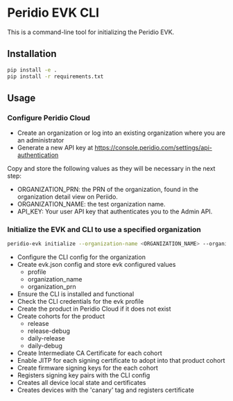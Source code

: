 # Peridio EVK CLI

This is a command-line tool for initializing the Peridio EVK.

## Installation

```bash
pip install -e .
pip install -r requirements.txt
```

## Usage

### Configure Peridio Cloud

* Create an organization or log into an existing organization where you are an administrator
* Generate a new API key at https://console.peridio.com/settings/api-authentication

Copy and store the following values as they will be necessary in the next step:

* ORGANIZATION_PRN: the PRN of the organization, found in the organization detail view on Periido.
* ORGANIZATION_NAME: the test organization name.
* API_KEY: Your user API key that authenticates you to the Admin API.

### Initialize the EVK and CLI to use a specified organization

```bash
peridio-evk initialize --organization-name <ORGANIZATION_NAME> --organization-prn <ORGANIZARION_PRN> --api-key <API_KEY>
```

- Configure the CLI config for the organization
- Create evk.json config and store evk configured values
  - profile
  - organization_name
  - organization_prn
- Ensure the CLI is installed and functional
- Check the CLI credentials for the evk profile
- Create the product in Peridio Cloud if it does not exist
- Create cohorts for the product
  - release
  - release-debug
  - daily-release
  - daily-debug
- Create Intermediate CA Certificate for each cohort
- Enable JITP for each signing certificate to adopt into that product cohort
- Create firmware signing keys for the each cohort
- Registers signing key pairs with the CLI config
- Creates all device local state and certificates
- Creates devices with the 'canary' tag and registers certificate
